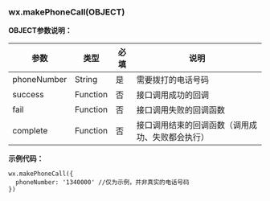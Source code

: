 <!-- https://mp.weixin.qq.com/debug/wxadoc/dev/api/phonecall.html -->

### wx.makePhoneCall(OBJECT)

**OBJECT参数说明：**

  参数          |  类型       |  必填 |  说明                       
----------------|-------------|-------|-----------------------------
  phoneNumber   |  String     |  是   |  需要拨打的电话号码         
  success       |  Function   |  否   |  接口调用成功的回调         
  fail          |  Function   |  否   |  接口调用失败的回调函数     
  complete      |  Function   |  否   |接口调用结束的回调函数（调用成功、失败都会执行）

**示例代码：**

    wx.makePhoneCall({
      phoneNumber: '1340000' //仅为示例，并非真实的电话号码
    })
